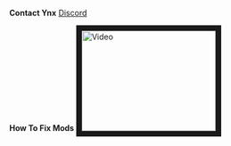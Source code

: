 **Contact Ynx**
[Discord](https://discord.gg/2UUYmNFwgb "Discord")

**How To Fix Mods**
<a href="http://www.youtube.com/watch?feature=player_embedded&v=zhuyOIfqXsE&ab
" target="_blank"><img src="http://img.youtube.com/vi/zhuyOIfqXsE&ab/0.jpg" 
alt="Video" width="240" height="180" border="10" /></a>

